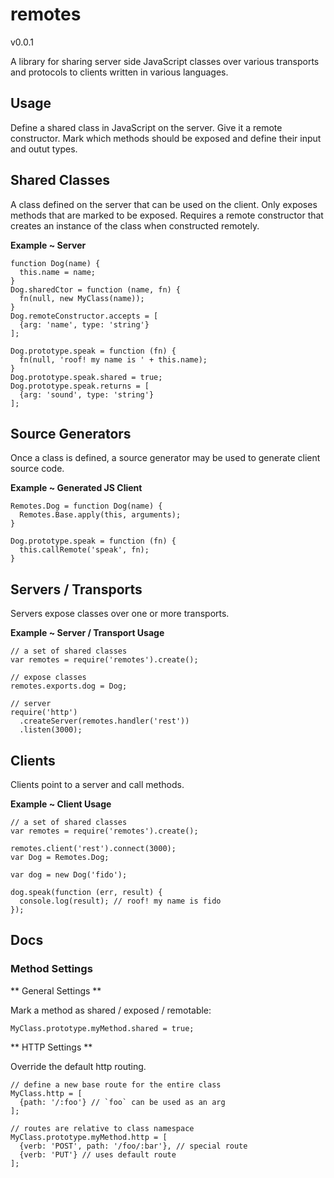 # remotes
v0.0.1

A library for sharing server side JavaScript classes over various transports and protocols to clients written in various languages.

## Usage

Define a shared class in JavaScript on the server. Give it a remote constructor. Mark which methods should be exposed and define their input and outut types.

## Shared Classes

A class defined on the server that can be used on the client. Only exposes methods that are marked to be exposed. Requires a remote constructor that creates an instance of the class when constructed remotely.

**Example ~ Server**

    function Dog(name) {
      this.name = name;
    }
    Dog.sharedCtor = function (name, fn) {
      fn(null, new MyClass(name));
    }
    Dog.remoteConstructor.accepts = [
      {arg: 'name', type: 'string'}
    ];

    Dog.prototype.speak = function (fn) {
      fn(null, 'roof! my name is ' + this.name);
    }
    Dog.prototype.speak.shared = true;
    Dog.prototype.speak.returns = [
      {arg: 'sound', type: 'string'}
    ];

## Source Generators

Once a class is defined, a source generator may be used to generate client source code.

**Example ~ Generated JS Client**

    Remotes.Dog = function Dog(name) {
      Remotes.Base.apply(this, arguments);
    }

    Dog.prototype.speak = function (fn) {
      this.callRemote('speak', fn);
    }

## Servers / Transports

Servers expose classes over one or more transports.

**Example ~ Server / Transport Usage**

    // a set of shared classes
    var remotes = require('remotes').create();
    
    // expose classes
    remotes.exports.dog = Dog;
    
    // server
    require('http')
      .createServer(remotes.handler('rest'))
      .listen(3000);

## Clients

Clients point to a server and call methods.

**Example ~ Client Usage**

    // a set of shared classes
    var remotes = require('remotes').create();
  
    remotes.client('rest').connect(3000);
    var Dog = Remotes.Dog;
    
    var dog = new Dog('fido');

    dog.speak(function (err, result) {
      console.log(result); // roof! my name is fido
    });


## Docs

### Method Settings

** General Settings **

Mark a method as shared / exposed / remotable:

    MyClass.prototype.myMethod.shared = true;

** HTTP Settings **

Override the default http routing.

    // define a new base route for the entire class
    MyClass.http = [
      {path: '/:foo'} // `foo` can be used as an arg
    ];
    
    // routes are relative to class namespace
    MyClass.prototype.myMethod.http = [
      {verb: 'POST', path: '/foo/:bar'}, // special route
      {verb: 'PUT'} // uses default route
    ];